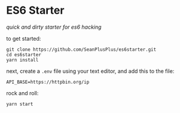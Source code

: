 # ES6 Starter

_quick and dirty starter for es6 hacking_

to get started:

```
git clone https://github.com/SeanPlusPlus/es6starter.git
cd es6starter
yarn install
```

next, create a `.env` file using your text editor, and add this to the file:

```
API_BASE=https://httpbin.org/ip
```

rock and roll:

```
yarn start
```
